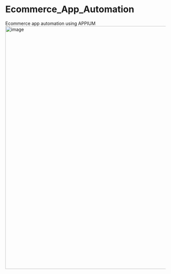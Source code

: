 # Ecommerce_App_Automation
Ecommerce app automation using APPIUM
<img width="766" alt="image" src="https://github.com/user-attachments/assets/2f09b829-2cc5-4cd2-ba25-a4ee272a3680" />

